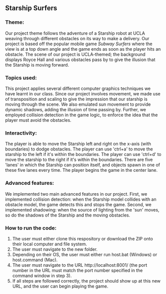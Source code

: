 ## Starship Surfers

### Theme:
Our project theme follows the adventure of a Starship robot at UCLA weaving through different obstacles on its way to make a delivery. Our project is based off the popular mobile game *Subway Surfers* where the view is at a top down angle and the game ends as soon as the player hits an obstacle. The scene of our project is UCLA-themed; the background displays Royce Hall and various obstacles pass by to give the illusion that the Starship is moving forward.

### Topics used:
This project applies several different computer graphics techniques we have learnt in our class. Since our project involves movement, we made use of transposition and scaling to give the impression that our starship is moving through the scene. We also emulated sun movement to provide dynamic shadows, adding the illusion of time passing by. Further, we employed collision detection in the game logic, to enforce the idea that the player must avoid the obstacles.

### Interactivity:
The player is able to move the Starship left and right on the x-axis (with boundaries) to dodge obstacles. The player can use 'ctrl+a' to move the starship to the left if it's within the boundaries. The player can use 'ctrl+d' to move the starship to the right if it's within the boundaries. There are five 'lanes' in which the Starship can position itself, and objects spawn in one of these five lanes every time. The player begins the game in the center lane.

### Advanced features:
We implemented two main advanced features in our project. First, we implemented collision detection: when the Starship model collides with an obstacle model, the game detects this and stops the game. Second, we implemented shadowing: when the source of lighting from the 'sun' moves, so do the shadows of the Starship and the moving obstacles.

### How to run the code:
1. The user must either clone this respository or download the ZIP onto their local computer and file system.
2. The user must navigate to the new folder.
3. Depending on their OS, the user must either run host.bat (Windows) or host.command (Mac).
4. The user must navigate to the URL http://localhost:8001/ (the port number in the URL must match the port number specified in the command window in step 3).
5. If all steps are followed correctly, the project should show up at this new URL, and the user can begin playing the game.
